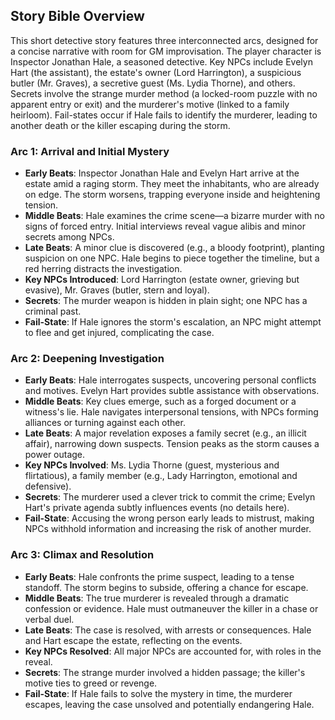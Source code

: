 ## Story Bible Overview

This short detective story features three interconnected arcs, designed for a concise narrative with room for GM improvisation. The player character is Inspector Jonathan Hale, a seasoned detective. Key NPCs include Evelyn Hart (the assistant), the estate's owner (Lord Harrington), a suspicious butler (Mr. Graves), a secretive guest (Ms. Lydia Thorne), and others. Secrets involve the strange murder method (a locked-room puzzle with no apparent entry or exit) and the murderer's motive (linked to a family heirloom). Fail-states occur if Hale fails to identify the murderer, leading to another death or the killer escaping during the storm.

### Arc 1: Arrival and Initial Mystery
- **Early Beats**: Inspector Jonathan Hale and Evelyn Hart arrive at the estate amid a raging storm. They meet the inhabitants, who are already on edge. The storm worsens, trapping everyone inside and heightening tension.
- **Middle Beats**: Hale examines the crime scene—a bizarre murder with no signs of forced entry. Initial interviews reveal vague alibis and minor secrets among NPCs.
- **Late Beats**: A minor clue is discovered (e.g., a bloody footprint), planting suspicion on one NPC. Hale begins to piece together the timeline, but a red herring distracts the investigation.
- **Key NPCs Introduced**: Lord Harrington (estate owner, grieving but evasive), Mr. Graves (butler, stern and loyal).
- **Secrets**: The murder weapon is hidden in plain sight; one NPC has a criminal past.
- **Fail-State**: If Hale ignores the storm's escalation, an NPC might attempt to flee and get injured, complicating the case.

### Arc 2: Deepening Investigation
- **Early Beats**: Hale interrogates suspects, uncovering personal conflicts and motives. Evelyn Hart provides subtle assistance with observations.
- **Middle Beats**: Key clues emerge, such as a forged document or a witness's lie. Hale navigates interpersonal tensions, with NPCs forming alliances or turning against each other.
- **Late Beats**: A major revelation exposes a family secret (e.g., an illicit affair), narrowing down suspects. Tension peaks as the storm causes a power outage.
- **Key NPCs Involved**: Ms. Lydia Thorne (guest, mysterious and flirtatious), a family member (e.g., Lady Harrington, emotional and defensive).
- **Secrets**: The murderer used a clever trick to commit the crime; Evelyn Hart's private agenda subtly influences events (no details here).
- **Fail-State**: Accusing the wrong person early leads to mistrust, making NPCs withhold information and increasing the risk of another murder.

### Arc 3: Climax and Resolution
- **Early Beats**: Hale confronts the prime suspect, leading to a tense standoff. The storm begins to subside, offering a chance for escape.
- **Middle Beats**: The true murderer is revealed through a dramatic confession or evidence. Hale must outmaneuver the killer in a chase or verbal duel.
- **Late Beats**: The case is resolved, with arrests or consequences. Hale and Hart escape the estate, reflecting on the events.
- **Key NPCs Resolved**: All major NPCs are accounted for, with roles in the reveal.
- **Secrets**: The strange murder involved a hidden passage; the killer's motive ties to greed or revenge.
- **Fail-State**: If Hale fails to solve the mystery in time, the murderer escapes, leaving the case unsolved and potentially endangering Hale.